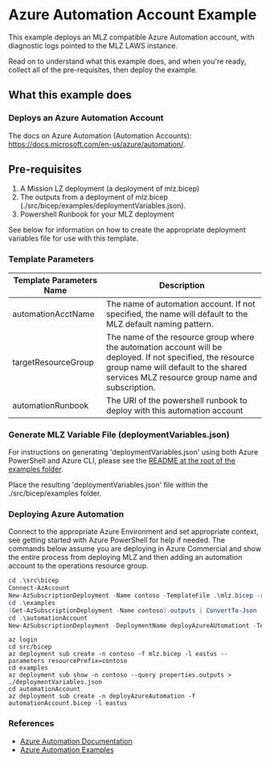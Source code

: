 # Azure Automation Account Example

This example deploys an  MLZ compatible Azure Automation account, with diagnostic logs pointed to the MLZ LAWS instance.

Read on to understand what this example does, and when you're ready, collect all of the pre-requisites, then deploy the example.

## What this example does

### Deploys an Azure Automation Account

The docs on Azure Automation (Automation Accounts): <https://docs.microsoft.com/en-us/azure/automation/>.  

## Pre-requisites

1. A Mission LZ deployment (a deployment of mlz.bicep)
2. The outputs from a deployment of mlz.bicep (./src/bicep/examples/deploymentVariables.json).  
3. Powershell Runbook for your MLZ deployment

See below for information on how to create the appropriate deployment variables file for use with this template.

### Template Parameters

Template Parameters Name | Description
-----------------------| -----------
automationAcctName | The name of automation account.  If not specified, the name will default to the MLZ default naming pattern.  
targetResourceGroup | The name of the resource group where the automation account will be deployed.   If not specified, the resource group name will default to the shared services MLZ resource group name and subscription.
automationRunbook | The URI of the powershell runbook to deploy with this automation account

### Generate MLZ Variable File (deploymentVariables.json)

For instructions on generating 'deploymentVariables.json' using both Azure PowerShell and Azure CLI, please see the [README at the root of the examples folder](../README.md).

Place the resulting 'deploymentVariables.json' file within the ./src/bicep/examples folder.

### Deploying Azure Automation

Connect to the appropriate Azure Environment and set appropriate context, see getting started with Azure PowerShell for help if needed.  The commands below assume you are deploying in Azure Commercial and show the entire process from deploying MLZ and then adding an automation account to the operations resource group.

```PowerShell
cd .\src\bicep
Connect-AzAccount
New-AzSubscriptionDeployment -Name contoso -TemplateFile .\mlz.bicep -resourcePrefix 'contoso' -Location 'eastus'
cd .\examples
(Get-AzSubscriptionDeployment -Name contoso).outputs | ConvertTo-Json | Out-File -FilePath .\deploymentVariables.json
cd .\automationAccount
New-AzSubscriptionDeployment -DeploymentName deployAzureAUtomationt -TemplateFile .\automationAccount.bicep -Location 'eastus'
```

```Azure CLI
az login
cd src/bicep
az deployment sub create -n contoso -f mlz.bicep -l eastus --parameters resourcePrefix=contoso
cd examples
az deployment sub show -n contoso --query properties.outputs > ./deploymentVariables.json
cd automationAccount
az deployment sub create -n deployAzureAutomation -f automationAccount.bicep -l eastus
```

### References

* [Azure Automation Documentation](https://docs.microsoft.com/en-us/azure/automation/)
* [Azure Automation Examples](https://github.com/azureautomation/)
